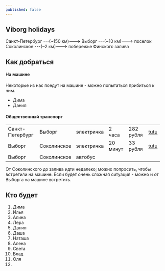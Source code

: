 ```yaml
---
published: false
---
```


## Viborg holidays

Санкт-Петербург ---(~150 км)---> Выборг ---(~10 км)---> поселок Соколинское ---(~2 км)---> побережье Финского залива

## Как добраться
#### На машине
Некоторые из нас поедут на машине - можно попытаться прибиться к ним.
- Дима
- Данил
 
#### Общественный транспорт
| | | | | | |
|-|-|-|-|-|-|
| Санкт-Петербург | Выборг | электричка | 2 часа | 282 рубля | [tutu](http://www.tutu.ru/spb/rasp.php?st1=20600&st2=42905)
| Выборг | Соколинское | электричка | 20 минут | 33 рубля | [tutu](http://www.tutu.ru/spb/rasp.php?st1=42905&st2=45905)
| Выборг | Соколинское | автобус | | | | |

От Соколинского до залива идти недалеко; можно попросить, чтобы встретили на машине.
Если будет очень сложная ситуация - можно и от Выборга на машине встретить.

## Кто будет
1. Дима
2. Илья
3. Алина
4. Лера
5. Данил
6. Даша
7. Наташа
8. Алена
9. Света
10. Влад
11. Оля
12. 
